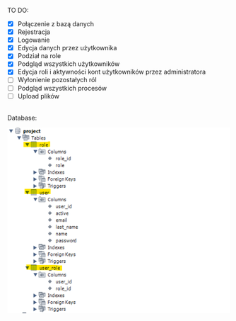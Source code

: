 TO DO:
- [x] Połączenie z bazą danych
- [x] Rejestracja
- [x] Logowanie
- [x] Edycja danych przez użytkownika
- [x] Podział na role
- [x] Podgląd wszystkich użytkowników
- [x] Edycja roli i aktywności kont użytkowników przez administratora 
- [ ] Wyłonienie pozostałych ról
- [ ] Podgląd wszystkich procesów
- [ ] Upload plików

<br>
Database:
<br>

![alt text](https://github.com/JacekFlak/project/blob/develop/src/main/resources/static/images/db.png)

 
